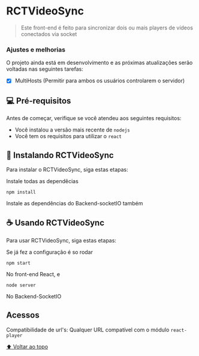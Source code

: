 # RCTVideoSync

> Este front-end é feito para sincronizar dois ou mais players de vídeos conectados via socket

### Ajustes e melhorias

O projeto ainda está em desenvolvimento e as próximas atualizações serão voltadas nas seguintes tarefas:
- [X] MultiHosts (Permitir para ambos os usuários controlarem o servidor)

## 💻 Pré-requisitos

Antes de começar, verifique se você atendeu aos seguintes requisitos:

* Você instalou a versão mais recente de `nodejs`
* Você tem os requisitos para utilizar o `react`

## 🚀 Instalando RCTVideoSync

Para instalar o RCTVideoSync, siga estas etapas:

Instale todas as dependêcias
```
npm install
```

Instale as dependências do Backend-socketIO também

## ☕ Usando RCTVideoSync

Para usar RCTVideoSync, siga estas etapas:

Se já fez a configuração é so rodar
```
npm start
```
No front-end React, e
```
node server
```
No Backend-SocketIO
## Acessos
Compatibilidade de url's: Qualquer URL compatível com o módulo `react-player`
  
  
[⬆ Voltar ao topo](#RCTVideoSync)<br>
